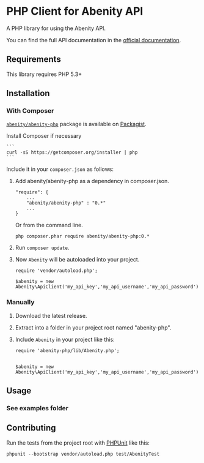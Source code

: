 # PHP Client for Abenity API

A PHP library for using the Abenity API.  

You can find the full API documentation in the [official documentation](http://api.abenity.com/documentation).

## Requirements

This library requires PHP 5.3+

## Installation

### With Composer

[`abenity/abenity-php`](http://packagist.org/packages/abenity/abenity-php) package is available on [Packagist](http://packagist.org).

Install Composer if necessary

    ```
    curl -sS https://getcomposer.org/installer | php
    ```

Include it in your `composer.json` as follows:

1. Add abenity/abenity-php as a dependency in composer.json.

    ```
    "require": {
        ...
        "abenity/abenity-php" : "0.*"
        ...
    }
    ```

    Or  from the command line.

    ```
    php composer.phar require abenity/abenity-php:0.*
    ```

2. Run `composer update`.
3. Now `Abenity` will be autoloaded into your project.


    ```
    require 'vendor/autoload.php';

    $abenity = new Abenity\ApiClient('my_api_key','my_api_username','my_api_password');
    ```

### Manually
1. Download the latest release.
2. Extract into a folder in your project root named "abenity-php".
2. Include `Abenity` in your project like this:

    ```
    require 'abenity-php/lib/Abenity.php';


    $abenity = new Abenity\ApiClient('my_api_key','my_api_username','my_api_password');
    ```

## Usage

### See examples folder


## Contributing
Run the tests from the project root with [PHPUnit](http://phpunit.de) like this:

```
phpunit --bootstrap vendor/autoload.php test/AbenityTest
```
